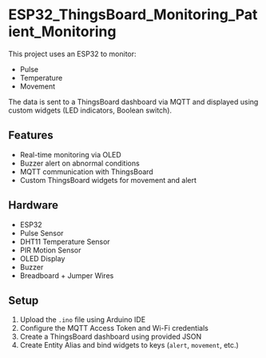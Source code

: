 # ESP32_ThingsBoard_Monitoring_Patient_Monitoring

This project uses an ESP32 to monitor:
- Pulse
- Temperature
- Movement

The data is sent to a ThingsBoard dashboard via MQTT and displayed using custom widgets (LED indicators, Boolean switch).

## Features
- Real-time monitoring via OLED
- Buzzer alert on abnormal conditions
- MQTT communication with ThingsBoard
- Custom ThingsBoard widgets for movement and alert

## Hardware
- ESP32
- Pulse Sensor
- DHT11 Temperature Sensor
- PIR Motion Sensor
- OLED Display
- Buzzer
- Breadboard + Jumper Wires

## Setup
1. Upload the `.ino` file using Arduino IDE
2. Configure the MQTT Access Token and Wi-Fi credentials
3. Create a ThingsBoard dashboard using provided JSON
4. Create Entity Alias and bind widgets to keys (`alert`, `movement`, etc.)
